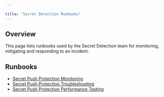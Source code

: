 ```yaml
---

title: "Secret Detection Runbooks"
---
```








## Overview

This page lists runbooks used by the Secret Detection team for monitoring, mitigating and responding to an incident.

## Runbooks

* [Secret Push Protection Monitoring](secret-push-protection-monitoring)
* [Secret Push Protection Troubleshooting](secret-push-protection-troubleshooting)
* [Secret Push Protection Performance Testing](secret-push-protection-performance-testing)
